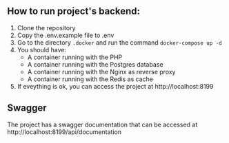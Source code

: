 ## How to run project's backend:
1. Clone the repository
2. Copy the .env.example file to .env
3. Go to the directory ```.docker``` and run the command ```docker-compose up -d```
4. You should have:
    - A container running with the PHP
    - A container running with the Postgres database
    - A container running with the Nginx as reverse proxy
    - A container running with the Redis as cache
5. If eveything is ok, you can access the project at http://localhost:8199

## Swagger
The project has a swagger documentation that can be accessed at http://localhost:8199/api/documentation
